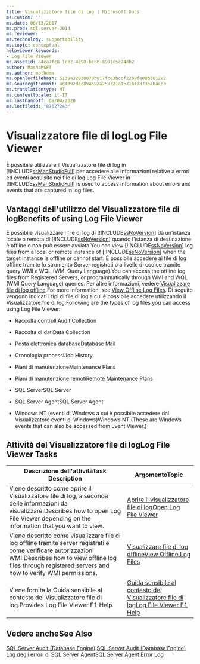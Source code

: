 ```yaml
---
title: Visualizzatore file di log | Microsoft Docs
ms.custom: ''
ms.date: 06/13/2017
ms.prod: sql-server-2014
ms.reviewer: ''
ms.technology: supportability
ms.topic: conceptual
helpviewer_keywords:
- Log File Viewer
ms.assetid: a4ea7fc8-1cb2-4c98-bc86-8991c5e748b2
author: MashaMSFT
ms.author: mathoma
ms.openlocfilehash: 5139a32838070b817fce3bccf22b9fe08b5012e2
ms.sourcegitcommit: ad4d92dce894592a259721a1571b1d8736abacdb
ms.translationtype: MT
ms.contentlocale: it-IT
ms.lasthandoff: 08/04/2020
ms.locfileid: "87627243"
---
```

# <a name="log-file-viewer"></a><span data-ttu-id="35a11-102">Visualizzatore file di log</span><span class="sxs-lookup"><span data-stu-id="35a11-102">Log File Viewer</span></span>
  <span data-ttu-id="35a11-103">È possibile utilizzare il Visualizzatore file di log in [!INCLUDE[ssManStudioFull](../../includes/ssmanstudiofull-md.md)] per accedere alle informazioni relative a errori ed eventi acquisite nei file di log.</span><span class="sxs-lookup"><span data-stu-id="35a11-103">Log File Viewer in [!INCLUDE[ssManStudioFull](../../includes/ssmanstudiofull-md.md)] is used to access information about errors and events that are captured in log files.</span></span>  
  
## <a name="benefits-of-using-log-file-viewer"></a><span data-ttu-id="35a11-104">Vantaggi dell'utilizzo del Visualizzatore file di log</span><span class="sxs-lookup"><span data-stu-id="35a11-104">Benefits of using Log File Viewer</span></span>  
 <span data-ttu-id="35a11-105">È possibile visualizzare i file di log di [!INCLUDE[ssNoVersion](../../includes/ssnoversion-md.md)] da un'istanza locale o remota di [!INCLUDE[ssNoVersion](../../includes/ssnoversion-md.md)] quando l'istanza di destinazione è offline o non può essere avviata.</span><span class="sxs-lookup"><span data-stu-id="35a11-105">You can view [!INCLUDE[ssNoVersion](../../includes/ssnoversion-md.md)] log files from a local or remote instance of [!INCLUDE[ssNoVersion](../../includes/ssnoversion-md.md)] when the target instance is offline or cannot start.</span></span> <span data-ttu-id="35a11-106">È possibile accedere ai file di log offline tramite lo strumento Server registrati o a livello di codice tramite query WMI e WQL (WMI Query Language).</span><span class="sxs-lookup"><span data-stu-id="35a11-106">You can access the offline log files from Registered Servers, or programmatically through WMI and WQL (WMI Query Language) queries.</span></span> <span data-ttu-id="35a11-107">Per altre informazioni, vedere [Visualizzare file di log offline](view-offline-log-files.md).</span><span class="sxs-lookup"><span data-stu-id="35a11-107">For more information, see [View Offline Log Files](view-offline-log-files.md).</span></span> <span data-ttu-id="35a11-108">Di seguito vengono indicati i tipi di file di log a cui è possibile accedere utilizzando il Visualizzatore file di log:</span><span class="sxs-lookup"><span data-stu-id="35a11-108">Following are the types of log files you can access using Log File Viewer:</span></span>  
  
-   <span data-ttu-id="35a11-109">Raccolta controlli</span><span class="sxs-lookup"><span data-stu-id="35a11-109">Audit Collection</span></span>  
  
-   <span data-ttu-id="35a11-110">Raccolta di dati</span><span class="sxs-lookup"><span data-stu-id="35a11-110">Data Collection</span></span>  
  
-   <span data-ttu-id="35a11-111">Posta elettronica database</span><span class="sxs-lookup"><span data-stu-id="35a11-111">Database Mail</span></span>  
  
-   <span data-ttu-id="35a11-112">Cronologia processi</span><span class="sxs-lookup"><span data-stu-id="35a11-112">Job History</span></span>  
  
-   <span data-ttu-id="35a11-113">Piani di manutenzione</span><span class="sxs-lookup"><span data-stu-id="35a11-113">Maintenance Plans</span></span>  
  
-   <span data-ttu-id="35a11-114">Piani di manutenzione remoti</span><span class="sxs-lookup"><span data-stu-id="35a11-114">Remote Maintenance Plans</span></span>  
  
-   <span data-ttu-id="35a11-115">SQL Server</span><span class="sxs-lookup"><span data-stu-id="35a11-115">SQL Server</span></span>  
  
-   <span data-ttu-id="35a11-116">SQL Server Agent</span><span class="sxs-lookup"><span data-stu-id="35a11-116">SQL Server Agent</span></span>  
  
-   <span data-ttu-id="35a11-117">Windows NT (eventi di Windows a cui è possibile accedere dal Visualizzatore eventi di Windows)</span><span class="sxs-lookup"><span data-stu-id="35a11-117">Windows NT (These are Windows events that can also be accessed from Event Viewer.)</span></span>  
  
## <a name="log-file-viewer-tasks"></a><span data-ttu-id="35a11-118">Attività del Visualizzatore file di log</span><span class="sxs-lookup"><span data-stu-id="35a11-118">Log File Viewer Tasks</span></span>  
  
|<span data-ttu-id="35a11-119">Descrizione dell'attività</span><span class="sxs-lookup"><span data-stu-id="35a11-119">Task Description</span></span>|<span data-ttu-id="35a11-120">Argomento</span><span class="sxs-lookup"><span data-stu-id="35a11-120">Topic</span></span>|  
|----------------------|-----------|  
|<span data-ttu-id="35a11-121">Viene descritto come aprire il Visualizzatore file di log, a seconda delle informazioni da visualizzare.</span><span class="sxs-lookup"><span data-stu-id="35a11-121">Describes how to open Log File Viewer depending on the information that you want to view.</span></span>|[<span data-ttu-id="35a11-122">Aprire il visualizzatore file di log</span><span class="sxs-lookup"><span data-stu-id="35a11-122">Open Log File Viewer</span></span>](open-log-file-viewer.md)|  
|<span data-ttu-id="35a11-123">Viene descritto come visualizzare file di log offline tramite server registrati e come verificare autorizzazioni WMI.</span><span class="sxs-lookup"><span data-stu-id="35a11-123">Describes how to view offline log files through registered servers and how to verify WMI permissions.</span></span>|[<span data-ttu-id="35a11-124">Visualizzare file di log offline</span><span class="sxs-lookup"><span data-stu-id="35a11-124">View Offline Log Files</span></span>](view-offline-log-files.md)|  
|<span data-ttu-id="35a11-125">Viene fornita la Guida sensibile al contesto del Visualizzatore file di log.</span><span class="sxs-lookup"><span data-stu-id="35a11-125">Provides Log File Viewer F1 Help.</span></span>|[<span data-ttu-id="35a11-126">Guida sensibile al contesto del Visualizzatore file di log</span><span class="sxs-lookup"><span data-stu-id="35a11-126">Log File Viewer F1 Help</span></span>](log-file-viewer-f1-help.md)|  
  
## <a name="see-also"></a><span data-ttu-id="35a11-127">Vedere anche</span><span class="sxs-lookup"><span data-stu-id="35a11-127">See Also</span></span>  
 <span data-ttu-id="35a11-128">[SQL Server Audit &#40;Database Engine&#41;](../security/auditing/sql-server-audit-database-engine.md) </span><span class="sxs-lookup"><span data-stu-id="35a11-128">[SQL Server Audit &#40;Database Engine&#41;](../security/auditing/sql-server-audit-database-engine.md) </span></span>  
 [<span data-ttu-id="35a11-129">Log degli errori di SQL Server Agent</span><span class="sxs-lookup"><span data-stu-id="35a11-129">SQL Server Agent Error Log</span></span>](../../ssms/agent/sql-server-agent-error-log.md)  
  
  
